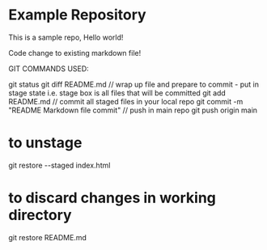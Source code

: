 # Example Repository
This is a sample repo, Hello world!

Code change to existing markdown file!

GIT COMMANDS USED:

git status
git diff README.md
// wrap up file and prepare to commit - put in stage state i.e. stage box is all files that will be committed
git add README.md
// commit all staged files in your local repo
git commit -m "README Markdown file commit"
// push in main repo
git push origin main

[comment]: <> (This is a comment, it will not be included)
# to unstage
git restore --staged index.html
# to discard changes in working directory
git restore README.md